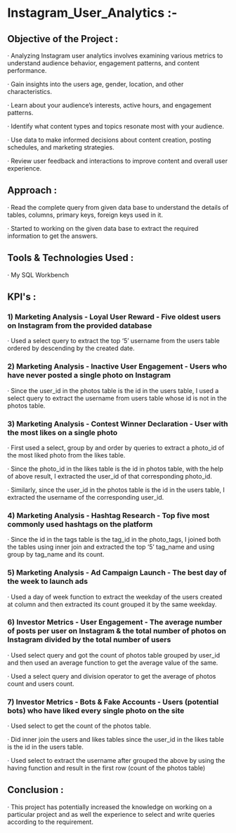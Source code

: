 # Instagram_User_Analytics :-

## Objective of the Project :

· Analyzing Instagram user analytics involves examining various metrics to understand audience behavior, engagement patterns, and content performance.

· Gain insights into the users age, gender, location, and other characteristics.

· Learn about your audience’s interests, active hours, and engagement patterns.

· Identify what content types and topics resonate most with your audience.

· Use data to make informed decisions about content creation, posting schedules, and marketing strategies.

· Review user feedback and interactions to improve content and overall user experience.

## Approach :

· Read the complete query from given data base to understand the details of tables, columns, primary keys, foreign keys used in it.

· Started to working on the given data base to extract the required information to get the answers.

## Tools & Technologies Used :

· My SQL Workbench

## KPI's :

### 1) Marketing Analysis - Loyal User Reward - Five oldest users on Instagram from the provided database

· Used a select query to extract the top ‘5’ username from the users table ordered by descending by the created date.

### 2) Marketing Analysis - Inactive User Engagement - Users who have never posted a single photo on Instagram

· Since the user_id in the photos table is the id in the users table, I used a select query to extract the username from users table whose id is not in the photos table.

### 3) Marketing Analysis - Contest Winner Declaration - User with the most likes on a single photo

· First used a select, group by and order by queries to extract a photo_id of the most liked photo from the likes table.

· Since the photo_id in the likes table is the id in photos table, with the help of above result, I extracted the user_id of that corresponding photo_id.

· Similarly, since the user_id in the photos table is the id in the users table, I extracted the username of the corresponding user_id.

### 4) Marketing Analysis - Hashtag Research - Top five most commonly used hashtags on the platform

· Since the id in the tags table is the tag_id in the photo_tags, I joined both the tables using inner join and extracted the top ‘5’ tag_name and using group by tag_name and its count.

### 5) Marketing Analysis - Ad Campaign Launch - The best day of the week to launch ads

· Used a day of week function to extract the weekday of the users created at column and then extracted its count grouped it by the same weekday.

### 6) Investor Metrics - User Engagement - The average number of posts per user on Instagram & the total number of photos on Instagram divided by the total number of users

· Used select query and got the count of photos table grouped by user_id and then used an average function to get the average value of the same.

· Used a select query and division operator to get the average of photos count and users count.

### 7) Investor Metrics - Bots & Fake Accounts - Users (potential bots) who have liked every single photo on the site

· Used select to get the count of the photos table.

· Did inner join the users and likes tables since the user_id in the likes table is the id in the users table.

· Used select to extract the username after grouped the above by using the having function and result in the first row (count of the photos table)

## Conclusion :

· This project has potentially increased the knowledge on working on a particular project and as well the experience to select and write queries according to the requirement.

   
